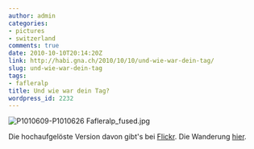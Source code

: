 ```yaml
---
author: admin
categories:
- pictures
- switzerland
comments: true
date: 2010-10-10T20:14:20Z
link: http://habi.gna.ch/2010/10/10/und-wie-war-dein-tag/
slug: und-wie-war-dein-tag
tags:
- fafleralp
title: Und wie war dein Tag?
wordpress_id: 2232
---
```


![P1010609-P1010626 Fafleralp_fused.jpg](http://habi.gna.ch/wp-content/uploads/2010/10/P1010609-P1010626-Fafleralp_fused.jpg)




Die hochaufgelöste Version davon gibt's bei [Flickr](http://www.flickr.com/photos/habi/5068497939/lightbox/). Die Wanderung [hier](http://habi.gna.ch/u/60).




